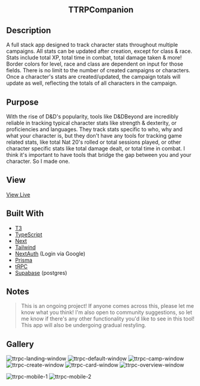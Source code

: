 <h2 align="center"> TTRPCompanion </h2>

## Description
A full stack app designed to track character stats throughout multiple campaigns. All stats can be updated after creation, except for class & race. Stats include total XP, total time in combat, total damage taken & more!  Border colors for level, race and class are dependent on input for those fields. There is no limit to the number of created campaigns or characters. Once a character's stats are created/updated, the campaign totals will update as well, reflecting the totals of all characters in the campaign. 

## Purpose
With the rise of D&D's popularity, tools like D&DBeyond are incredibly reliable in tracking typical character stats like strength & dexterity, or proficiencies and languages. They track stats specific to who, why and what your character is, but they don't have any tools for tracking game related stats, like total Nat 20's rolled or total sessions played, or other character specific stats like total damage dealt, or total time in combat. I think it's important to have tools that bridge the gap between you and your character. So I made one. 

## View
[View Live](https://ttrpg-char-stats-v2.vercel.app/)

## Built With
- [T3](https://create.t3.gg/)
- [TypeScript](https://www.typescriptlang.org/)
- [Next](https://nextjs.org/docs)
- [Tailwind](https://tailwindcss.com/docs/installation)
- [NextAuth](https://next-auth.js.org/) (Login via Google)
- [Prisma](https://www.prisma.io/)
- [tRPC](https://trpc.io/docs/quickstart)
- [Supabase](https://supabase.com/) (postgres)

## Notes 
> This is an ongoing project! If anyone comes across this, please let me know what you think! I'm also open to community suggestions, so let me know if there's any other functionality you'd like to see in this tool! This app will also be undergoing gradual restyling. 

## Gallery
![ttrpc-landing-window](https://github.com/knlrvr/ttrpg-char-stats-v2/assets/91632194/bc9bf633-b773-4743-94cc-257efa74af2c)
![ttrpc-default-window](https://github.com/knlrvr/ttrpg-char-stats-v2/assets/91632194/a2a3fdd8-45ef-4b5d-83d3-d976f172ef9b)
![ttrpc-camp-window](https://github.com/knlrvr/ttrpg-char-stats-v2/assets/91632194/55fa02c9-ceb8-4692-ad17-ad5774f66639)
![ttrpc-create-window](https://github.com/knlrvr/ttrpg-char-stats-v2/assets/91632194/fa6997e3-1c15-4c71-8237-04811f8b1874)
![ttrpc-card-window](https://github.com/knlrvr/ttrpg-char-stats-v2/assets/91632194/037d0965-3a27-4532-b342-10935f3ca87a)
![ttrpc-overview-window](https://github.com/knlrvr/ttrpg-char-stats-v2/assets/91632194/fb3abf93-b3e8-4e21-aa5f-8545336bd806)

![ttrpc-mobile-1](https://github.com/knlrvr/ttrpg-char-stats-v2/assets/91632194/53338f9c-032e-4587-8e47-2489ca2fb9a9)
![ttrpc-mobile-2](https://github.com/knlrvr/ttrpg-char-stats-v2/assets/91632194/9691c2d8-98d7-4d5d-bb93-0323ef4e2f24)







